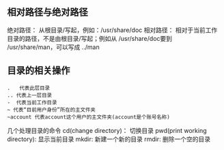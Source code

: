 ## 相对路径与绝对路径

绝对路径： 从根目录/写起，例如：/usr/share/doc
相对路径： 相对于当前工作目录的路径，不是由根目录/写起；例如从 /usr/share/doc要到 /usr/share/man，可以写成 ../man

## 目录的相关操作

```
.   代表此层目录
.. 代表上一层目录
-  代表当前工作目录
~ 代表“目前用户身份”所在的主文件夹
~account 代表account这个用户的主文件夹(account是个账号名称)
```

几个处理目录的命令
cd(change directory)： 切换目录
pwd(print working directory): 显示当前目录
mkdir:  新建一个新的目录
rmdir: 删除一个空的目录

